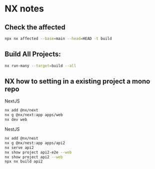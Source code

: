 # NX notes

## Check the affected

```bash
npx nx affected --base=main --head=HEAD -t build
```

## Build All Projects:

```bash
nx run-many --target=build --all
```


## NX how to setting in a existing project a mono repo

NextJS

```bash
nx add @nx/next 
nx g @nx/next:app apps/web
nx dev web
```

NestJS

```bash
nx add @nx/nest  
nx g @nx/nest:app apps/api2  
nx serve api2
nx show project api2-e2e --web
nx show project api2 --web
npx nx build api2
```
